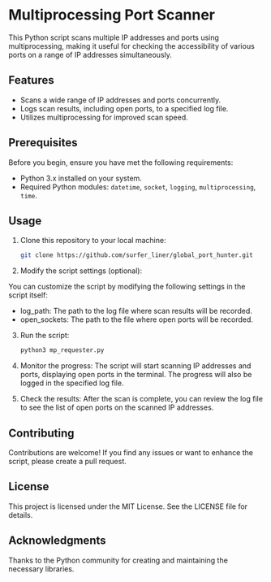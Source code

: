# Multiprocessing Port Scanner

This Python script scans multiple IP addresses and ports using multiprocessing, making it useful for checking the accessibility of various ports on a range of IP addresses simultaneously.

## Features

- Scans a wide range of IP addresses and ports concurrently.
- Logs scan results, including open ports, to a specified log file.
- Utilizes multiprocessing for improved scan speed.

## Prerequisites

Before you begin, ensure you have met the following requirements:

- Python 3.x installed on your system.
- Required Python modules: `datetime`, `socket`, `logging`, `multiprocessing`, `time`.

## Usage

1. Clone this repository to your local machine:

   ```bash
   git clone https://github.com/surfer_liner/global_port_hunter.git

2. Modify the script settings (optional):

You can customize the script by modifying the following settings in the script itself:

- log_path: The path to the log file where scan results will be recorded.
- open_sockets: The path to the file where open ports will be recorded.

3. Run the script:

   ```bash
   python3 mp_requester.py

4. Monitor the progress:
The script will start scanning IP addresses and ports, displaying open ports in the terminal. The progress will also be logged in the specified log file.

5. Check the results:
After the scan is complete, you can review the log file to see the list of open ports on the scanned IP addresses.

## Contributing

Contributions are welcome! If you find any issues or want to enhance the script, please create a pull request.

## License

This project is licensed under the MIT License. See the LICENSE file for details.

## Acknowledgments

Thanks to the Python community for creating and maintaining the necessary libraries.
